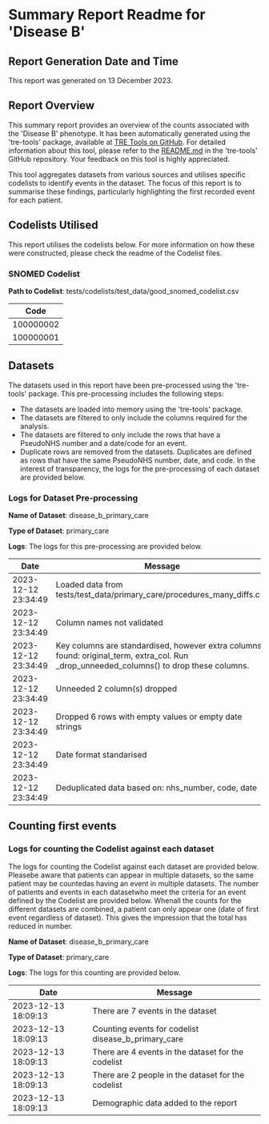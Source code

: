 # Summary Report Readme for 'Disease B'

## Report Generation Date and Time

This report was generated on 13 December 2023.

## Report Overview

This summary report provides an overview of the counts associated with the 'Disease B' phenotype. It has been automatically generated using the 'tre-tools' package, available at [TRE Tools on GitHub](https://github.com/genes-and-health/tre-tools). For detailed information about this tool, please refer to the [README.md](https://github.com/genes-and-health/tre-tools/blob/main/README.md) in the 'tre-tools' GitHub repository. Your feedback on this tool is highly appreciated.

This tool aggregates datasets from various sources and utilises specific codelists to identify events in the dataset. The focus of this report is to summarise these findings, particularly highlighting the first recorded event for each patient.

## Codelists Utilised

This report utilises the codelists below. For more information on how these were constructed, please check the readme of the Codelist files. 

### SNOMED Codelist

**Path to Codelist**: tests/codelists/test_data/good_snomed_codelist.csv

| Code |
| --- |
| 100000002 |
| 100000001 |

## Datasets

The datasets used in this report have been pre-processed using the 'tre-tools' package. This pre-processing includes the following steps:

- The datasets are loaded into memory using the 'tre-tools' package.
- The datasets are filtered to only include the columns required for the analysis.
- The datasets are filtered to only include the rows that have a PseudoNHS number and a date/code for an event.
- Duplicate rows are removed from the datasets. Duplicates are defined as rows that have the same PseudoNHS number, date, and code.
In the interest of transparency, the logs for the pre-processing of each dataset are provided below.

### Logs for Dataset Pre-processing

**Name of Dataset**: disease_b_primary_care

**Type of Dataset**: primary_care

**Logs**: The logs for this pre-processing are provided below.

| Date | Message |
| --- | --- |
| 2023-12-12 23:34:49 | Loaded data from tests/test_data/primary_care/procedures_many_diffs.csv |
| 2023-12-12 23:34:49 | Column names not validated |
| 2023-12-12 23:34:49 | Key columns are standardised, however extra columns found: original_term, extra_col. Run _drop_unneeded_columns() to drop these columns. |
| 2023-12-12 23:34:49 | Unneeded 2 column(s) dropped |
| 2023-12-12 23:34:49 | Dropped 6 rows with empty values or empty date strings |
| 2023-12-12 23:34:49 | Date format standarised |
| 2023-12-12 23:34:49 | Deduplicated data based on: nhs_number, code, date |

## Counting first events

### Logs for counting the Codelist against each dataset

The logs for counting the Codelist against each dataset are provided below. Pleasebe aware that patients can appear in multiple datasets, so the same patient may be countedas having an event in multiple datasets. The number of patients and events in each datasetwho meet the criteria for an event defined by the Codelist are provided below. Whenall the counts for the different datasets are combined, a patient can only appear one (date of first event regardless of dataset). This gives the impression that the total has reduced in number. 

**Name of Dataset**: disease_b_primary_care

**Type of Dataset**: primary_care

**Logs**: The logs for this counting are provided below.

| Date | Message |
| --- | --- |
| 2023-12-13 18:09:13 | There are 7 events in the dataset |
| 2023-12-13 18:09:13 | Counting events for codelist disease_b_primary_care |
| 2023-12-13 18:09:13 | There are 4 events in the dataset for the codelist |
| 2023-12-13 18:09:13 | There are 2 people in the dataset for the codelist |
| 2023-12-13 18:09:13 | Demographic data added to the report |

